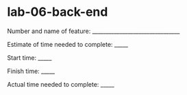 # lab-06-back-end

Number and name of feature: ________________________________

Estimate of time needed to complete: _____

Start time: _____

Finish time: _____

Actual time needed to complete: _____
